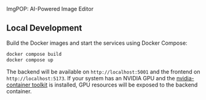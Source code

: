 ImgPOP: AI-Powered Image Editor

## Local Development

Build the Docker images and start the services using Docker Compose:

```bash
docker compose build
docker compose up
```

The backend will be available on `http://localhost:5001` and the frontend on `http://localhost:5173`. If your system has an NVIDIA GPU and the [nvidia-container toolkit](https://docs.nvidia.com/datacenter/cloud-native/container-toolkit/install-guide.html) is installed, GPU resources will be exposed to the backend container.
